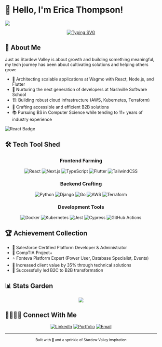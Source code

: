 # 🌱 Hello, I'm Erica Thompson!

<picture>
<source 
  srcset="https://github-readme-stats.vercel.app/api?username=Younique98&show_icons=true&theme=dark&bg_color=00000000&hide_border=true&icon_color=4E9658&title_color=4E9658&text_color=ffffff"
  media="(prefers-color-scheme: dark)"
/>
<source
  srcset="https://github-readme-stats.vercel.app/api?username=Younique98&show_icons=true&theme=default&bg_color=ffffff&hide_border=true&icon_color=4E9658&title_color=4E9658"
  media="(prefers-color-scheme: light), (prefers-color-scheme: no-preference)"
/>
<img src="https://github-readme-stats.vercel.app/api?username=Younique98&show_icons=true" />
</picture>

<div align="center">
  
[![Typing SVG](https://readme-typing-svg.herokuapp.com?font=Pixelify+Sans&size=24&duration=3000&pause=1000&color=4E9658&center=true&vCenter=true&random=false&width=500&lines=Building+Digital+Gardens;Cultivating+Code;Growing+Future+Developers;Engineering+Scalable+Solutions;Planting+Seeds+of+Knowledge)](https://git.io/typing-svg)

</div>

## 🌟 About Me
Just as Stardew Valley is about growth and building something meaningful, my tech journey has been about cultivating solutions and helping others grow:

- 🚀 Architecting scalable applications at Wagmo with React, Node.js, and Flutter
- 🌱 Nurturing the next generation of developers at Nashville Software School
- 🏗️ Building robust cloud infrastructure (AWS, Kubernetes, Terraform)
- 🎯 Crafting accessible and efficient B2B solutions
- 📚 Pursuing BS in Computer Science while tending to 11+ years of industry experience

<picture>
  <source media="(prefers-color-scheme: dark)" srcset="https://img.shields.io/badge/react-%23ffffff.svg?style=for-the-badge&logo=react&logoColor=%2361DAFB">
  <source media="(prefers-color-scheme: light)" srcset="https://img.shields.io/badge/react-%23092140.svg?style=for-the-badge&logo=react&logoColor=%2361DAFB">
  <img alt="React Badge" src="https://img.shields.io/badge/react-%23092140.svg?style=for-the-badge&logo=react&logoColor=%2361DAFB">
</picture>

## 🛠️ Tech Tool Shed

<div align="center">

### Frontend Farming
![React](https://img.shields.io/badge/react-%23092140.svg?style=for-the-badge&logo=react&logoColor=%2361DAFB)
![Next.js](https://img.shields.io/badge/Next-black?style=for-the-badge&logo=next.js&logoColor=white)
![TypeScript](https://img.shields.io/badge/typescript-%234E9658.svg?style=for-the-badge&logo=typescript&logoColor=white)
![Flutter](https://img.shields.io/badge/Flutter-%23764462.svg?style=for-the-badge&logo=Flutter&logoColor=white)
![TailwindCSS](https://img.shields.io/badge/tailwindcss-%234E9658.svg?style=for-the-badge&logo=tailwind-css&logoColor=white)

### Backend Crafting
![Python](https://img.shields.io/badge/python-%23764462.svg?style=for-the-badge&logo=python&logoColor=white)
![Django](https://img.shields.io/badge/django-%234E9658.svg?style=for-the-badge&logo=django&logoColor=white)
![Go](https://img.shields.io/badge/go-%23092140.svg?style=for-the-badge&logo=go&logoColor=white)
![AWS](https://img.shields.io/badge/AWS-%23764462.svg?style=for-the-badge&logo=amazon-aws&logoColor=white)
![Terraform](https://img.shields.io/badge/terraform-%234E9658.svg?style=for-the-badge&logo=terraform&logoColor=white)

### Development Tools
![Docker](https://img.shields.io/badge/docker-%23092140.svg?style=for-the-badge&logo=docker&logoColor=white)
![Kubernetes](https://img.shields.io/badge/kubernetes-%234E9658.svg?style=for-the-badge&logo=kubernetes&logoColor=white)
![Jest](https://img.shields.io/badge/-jest-%23764462?style=for-the-badge&logo=jest&logoColor=white)
![Cypress](https://img.shields.io/badge/-cypress-%23092140?style=for-the-badge&logo=cypress&logoColor=white)
![GitHub Actions](https://img.shields.io/badge/github%20actions-%234E9658.svg?style=for-the-badge&logo=githubactions&logoColor=white)

</div>

## 🏆 Achievement Collection
- 🌟 Salesforce Certified Platform Developer & Administrator
- 🎯 CompTIA Project+
- ⭐ Fonteva Platform Expert (Power User, Database Specialist, Events)
- 💎 Increased client value by 35% through technical solutions
- 🚀 Successfully led B2C to B2B transformation

## 📊 Stats Garden
<div align="center">

<!-- Dark Mode -->
<picture>
  <source 
    srcset="https://streak-stats.demolab.com/?user=Younique98&theme=dark&hide_border=true&background=0D1117&stroke=4E9658&fire=764462&currStreakLabel=4E9658&sideLabels=4E9658&dates=764462"
    media="(prefers-color-scheme: dark)"
  />
  <!-- Light Mode -->
  <source
    srcset="https://streak-stats.demolab.com/?user=Younique98&theme=light&hide_border=true&background=ffffff&stroke=4E9658&fire=764462&currStreakLabel=4E9658&sideLabels=4E9658&dates=764462"
    media="(prefers-color-scheme: light), (prefers-color-scheme: no-preference)"
  />
  <img src="https://streak-stats.demolab.com/?user=Younique98" />
</picture>

</div>

## 🫱🏾‍🫲🏽 Connect With Me
<div align="center">
  
[![LinkedIn](https://img.shields.io/badge/linkedin-%23092140.svg?style=for-the-badge&logo=linkedin&logoColor=white)](https://linkedin.com/in/ericathompsonsmiles)
[![Portfolio](https://img.shields.io/badge/Portfolio-%234E9658.svg?style=for-the-badge&logo=firefox&logoColor=white)](https://linktr.ee/ericathompsonsmiles)
[![Email](https://img.shields.io/badge/Email-%23764462.svg?style=for-the-badge&logo=gmail&logoColor=white)](mailto:ericathompsonsmiles@gmail.com)

</div>

---
<div align="center">
<sub>Built with 💚 and a sprinkle of Stardew Valley inspiration</sub>
</div>
